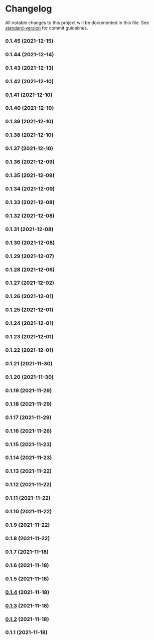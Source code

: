 # Changelog

All notable changes to this project will be documented in this file. See [standard-version](https://github.com/conventional-changelog/standard-version) for commit guidelines.

### 0.1.45 (2021-12-15)

### 0.1.44 (2021-12-14)

### 0.1.43 (2021-12-13)

### 0.1.42 (2021-12-10)

### 0.1.41 (2021-12-10)

### 0.1.40 (2021-12-10)

### 0.1.39 (2021-12-10)

### 0.1.38 (2021-12-10)

### 0.1.37 (2021-12-10)

### 0.1.36 (2021-12-09)

### 0.1.35 (2021-12-09)

### 0.1.34 (2021-12-09)

### 0.1.33 (2021-12-08)

### 0.1.32 (2021-12-08)

### 0.1.31 (2021-12-08)

### 0.1.30 (2021-12-08)

### 0.1.29 (2021-12-07)

### 0.1.28 (2021-12-06)

### 0.1.27 (2021-12-02)

### 0.1.26 (2021-12-01)

### 0.1.25 (2021-12-01)

### 0.1.24 (2021-12-01)

### 0.1.23 (2021-12-01)

### 0.1.22 (2021-12-01)

### 0.1.21 (2021-11-30)

### 0.1.20 (2021-11-30)

### 0.1.19 (2021-11-29)

### 0.1.18 (2021-11-29)

### 0.1.17 (2021-11-29)

### 0.1.16 (2021-11-26)

### 0.1.15 (2021-11-23)

### 0.1.14 (2021-11-23)

### 0.1.13 (2021-11-22)

### 0.1.12 (2021-11-22)

### 0.1.11 (2021-11-22)

### 0.1.10 (2021-11-22)

### 0.1.9 (2021-11-22)

### 0.1.8 (2021-11-22)

### 0.1.7 (2021-11-18)

### 0.1.6 (2021-11-18)

### 0.1.5 (2021-11-18)

### [0.1.4](https://github.com/wallfair-organization/trading-engine/compare/v0.1.3...v0.1.4) (2021-11-18)

### [0.1.3](https://github.com/wallfair-organization/trading-engine/compare/v0.1.2...v0.1.3) (2021-11-18)

### [0.1.2](https://github.com/wallfair-organization/trading-engine/compare/v0.1.1...v0.1.2) (2021-11-18)

### 0.1.1 (2021-11-18)
